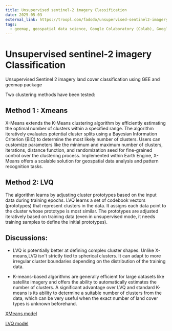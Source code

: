 ```yaml
---
title: Unsupervised sentinel-2 imagery Classification
date: 2025-05-03
external_link: https://troopl.com/fadodo/unsupervised-sentinel2-imagery-classification
tags:
  - geemap, geospatial data science, Google Colaboratory (Colab), Google Earth Engine (GEE), Python, Sentinel-2, Unsupervised algorithms,X-Means, LVQ algorithms
---
```


# Unsupervised sentinel-2 imagery Classification
Unsupervised Sentinel 2 imagery land cover classification using GEE and geemap package

Two clustering methods have been tested: 

## Method 1  : Xmeans

X-Means extends the K-Means clustering algorithm by efficiently estimating the optimal number of clusters within a specified range.
The algorithm iteratively evaluates potential cluster splits using a Bayesian Information Criterion (BIC) to determine the most likely number of clusters.
Users can customize parameters like the minimum and maximum number of clusters, iterations, distance function, and randomization seed for fine-grained control over the clustering process.
Implemented within Earth Engine, X-Means offers a scalable solution for geospatial data analysis and pattern recognition tasks.


 ## Method 2: LVQ
 
The algorithm learns by adjusting cluster prototypes based on the input data during training epochs.
LVQ learns a set of codebook vectors (prototypes) that represent clusters in the data. It assigns each data point to the cluster whose prototype is most similar. The prototypes are adjusted iteratively based on training data (even in unsupervised mode, it needs training samples to define the initial prototypes).

## Discussions:

- LVQ is potentially better at defining complex cluster shapes. Unlike X-means,LVQ isn't strictly tied to spherical clusters. It can adapt to more irregular cluster boundaries depending on the distribution of the training data.

-  K-means-based algorithms are generally efficient for large datasets like satellite imagery and offers the ability to automatically estimates the number of clusters. A significant advantage over LVQ and standard K-means is its ability to determine a suitable number of clusters from the data, which can be very useful when the exact number of land cover types is unknown beforehand.

[XMeans model](https://github.com/fadodo/unsupervised_sentinel2__imagery_classification/blob/main/xmeans_clusterred.html)

[LVQ model](https://github.com/fadodo/unsupervised_sentinel2__imagery_classification/blob/main/lvq_clustered.html)


<!--more-->
